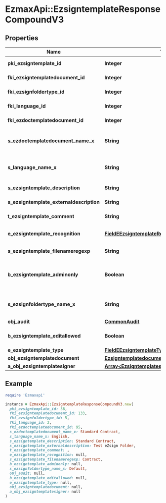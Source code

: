 # EzmaxApi::EzsigntemplateResponseCompoundV3

## Properties

| Name | Type | Description | Notes |
| ---- | ---- | ----------- | ----- |
| **pki_ezsigntemplate_id** | **Integer** | The unique ID of the Ezsigntemplate |  |
| **fki_ezsigntemplatedocument_id** | **Integer** | The unique ID of the Ezsigntemplatedocument | [optional] |
| **fki_ezsignfoldertype_id** | **Integer** | The unique ID of the Ezsignfoldertype. | [optional] |
| **fki_language_id** | **Integer** | The unique ID of the Language.  Valid values:  |Value|Description| |-|-| |1|French| |2|English| |  |
| **fki_ezdoctemplatedocument_id** | **Integer** | The unique ID of the Ezdoctemplatedocument | [optional] |
| **s_ezdoctemplatedocument_name_x** | **String** | The name of the Ezdoctemplatedocument in the language of the requester | [optional] |
| **s_language_name_x** | **String** | The Name of the Language in the language of the requester |  |
| **s_ezsigntemplate_description** | **String** | The description of the Ezsigntemplate |  |
| **s_ezsigntemplate_externaldescription** | **String** | The external description of the Ezsigntemplate | [optional] |
| **t_ezsigntemplate_comment** | **String** | The comment of the Ezsigntemplate | [optional] |
| **e_ezsigntemplate_recognition** | [**FieldEEzsigntemplateRecognition**](FieldEEzsigntemplateRecognition.md) |  | [optional][default to &#39;No&#39;] |
| **s_ezsigntemplate_filenameregexp** | **String** | The filename regexp of the Ezsigntemplate. | [optional] |
| **b_ezsigntemplate_adminonly** | **Boolean** | Whether the Ezsigntemplate can be accessed by admin users only (eUserType&#x3D;Normal) |  |
| **s_ezsignfoldertype_name_x** | **String** | The name of the Ezsignfoldertype in the language of the requester | [optional] |
| **obj_audit** | [**CommonAudit**](CommonAudit.md) |  |  |
| **b_ezsigntemplate_editallowed** | **Boolean** | Whether the Ezsigntemplate if allowed to edit or not |  |
| **e_ezsigntemplate_type** | [**FieldEEzsigntemplateType**](FieldEEzsigntemplateType.md) |  | [optional] |
| **obj_ezsigntemplatedocument** | [**EzsigntemplatedocumentResponse**](EzsigntemplatedocumentResponse.md) |  | [optional] |
| **a_obj_ezsigntemplatesigner** | [**Array&lt;EzsigntemplatesignerResponseCompound&gt;**](EzsigntemplatesignerResponseCompound.md) |  |  |

## Example

```ruby
require 'Ezmaxapi'

instance = EzmaxApi::EzsigntemplateResponseCompoundV3.new(
  pki_ezsigntemplate_id: 36,
  fki_ezsigntemplatedocument_id: 133,
  fki_ezsignfoldertype_id: 5,
  fki_language_id: 2,
  fki_ezdoctemplatedocument_id: 95,
  s_ezdoctemplatedocument_name_x: Standard Contract,
  s_language_name_x: English,
  s_ezsigntemplate_description: Standard Contract,
  s_ezsigntemplate_externaldescription: Test eZsign Folder,
  t_ezsigntemplate_comment: ,
  e_ezsigntemplate_recognition: null,
  s_ezsigntemplate_filenameregexp: Contract,
  b_ezsigntemplate_adminonly: null,
  s_ezsignfoldertype_name_x: Default,
  obj_audit: null,
  b_ezsigntemplate_editallowed: null,
  e_ezsigntemplate_type: null,
  obj_ezsigntemplatedocument: null,
  a_obj_ezsigntemplatesigner: null
)
```

